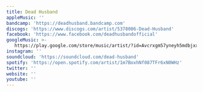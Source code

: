 ```yaml
---
title: Dead Husband
appleMusic: ''
bandcamp: 'https://deadhusband.bandcamp.com'
discogs: 'https://www.discogs.com/artist/5378006-Dead-Husband'
facebook: 'https://www.facebook.com/deadhusbandofficial'
googleMusic: >-
   https://play.google.com/store/music/artist/?id=Avcrxgm57yneyh5mdbjxxmen5ji
instagram: ''
soundcloud: 'https://soundcloud.com/dead-husband'
spotify: 'https://open.spotify.com/artist/1m7BoxhNf087TFr6xN0WHz'
twitter: ''
website: ''
youtube: ''
---
```

